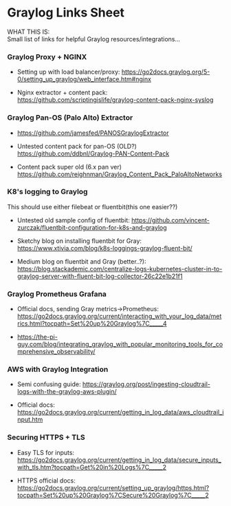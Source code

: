 # Graylog Links Sheet #
WHAT THIS IS:  
Small list of links for helpful Graylog resources/integrations...

### Graylog Proxy + NGINX ###
- Setting up with load balancer/proxy: https://go2docs.graylog.org/5-0/setting_up_graylog/web_interface.htm#nginx

- Nginx extractor + content pack: https://github.com/scriptingislife/graylog-content-pack-nginx-syslog

### Graylog Pan-OS (Palo Alto) Extractor ###
- https://github.com/jamesfed/PANOSGraylogExtractor

- Untested content pack for pan-OS (OLD?) https://github.com/ddbnl/Graylog-PAN-Content-Pack

- Content pack super old (6.x pan ver) https://github.com/reighnman/Graylog_Content_Pack_PaloAltoNetworks

### K8's logging to Graylog ###
This should use either filebeat or fluentbit(this one easier??)

- Untested old sample config of fluentbit: https://github.com/vincent-zurczak/fluentbit-configuration-for-k8s-and-graylog

- Sketchy blog on installing fluentbit for Gray: https://www.xtivia.com/blog/k8s-loggings-graylog-fluent-bit/

- Medium blog on fluentbit and Gray (better..?): https://blog.stackademic.com/centralize-logs-kubernetes-cluster-in-to-graylog-server-with-fluent-bit-log-collector-26c22e1b21f1

### Graylog Prometheus Grafana ###
- Official docs, sending Gray metrics->Prometheus: https://go2docs.graylog.org/current/interacting_with_your_log_data/metrics.html?tocpath=Set%20up%20Graylog%7C_____4

- https://the-pi-guy.com/blog/integrating_graylog_with_popular_monitoring_tools_for_comprehensive_observability/

### AWS with Graylog Integration ###
- Semi confusing guide: https://graylog.org/post/ingesting-cloudtrail-logs-with-the-graylog-aws-plugin/

- Official docs: https://go2docs.graylog.org/current/getting_in_log_data/aws_cloudtrail_input.htm

### Securing HTTPS + TLS ###
- Easy TLS for inputs: https://go2docs.graylog.org/current/getting_in_log_data/secure_inputs_with_tls.htm?tocpath=Get%20in%20Logs%7C_____2

- HTTPS official docs: https://go2docs.graylog.org/current/setting_up_graylog/https.html?tocpath=Set%20up%20Graylog%7CSecure%20Graylog%7C_____2




